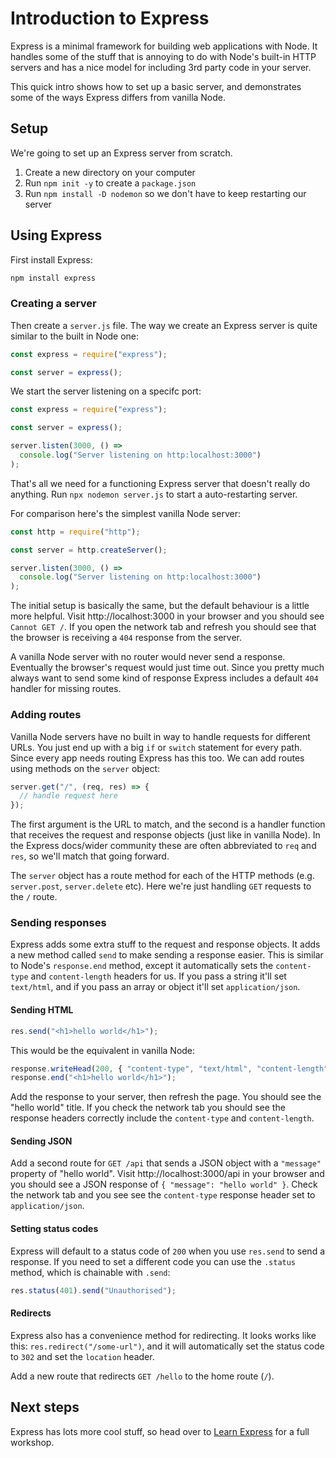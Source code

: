 # Introduction to Express

Express is a minimal framework for building web applications with Node. It handles some of the stuff that is annoying to do with Node's built-in HTTP servers and has a nice model for including 3rd party code in your server.

This quick intro shows how to set up a basic server, and demonstrates some of the ways Express differs from vanilla Node.

## Setup

We're going to set up an Express server from scratch.

1. Create a new directory on your computer
1. Run `npm init -y` to create a `package.json`
1. Run `npm install -D nodemon` so we don't have to keep restarting our server

## Using Express

First install Express:

```sh
npm install express
```

### Creating a server

Then create a `server.js` file. The way we create an Express server is quite similar to the built in Node one:

```js
const express = require("express");

const server = express();
```

We start the server listening on a specifc port:

```js
const express = require("express");

const server = express();

server.listen(3000, () =>
  console.log("Server listening on http:localhost:3000")
);
```

That's all we need for a functioning Express server that doesn't really do anything. Run `npx nodemon server.js` to start a auto-restarting server.

For comparison here's the simplest vanilla Node server:

```js
const http = require("http");

const server = http.createServer();

server.listen(3000, () =>
  console.log("Server listening on http:localhost:3000")
);
```

The initial setup is basically the same, but the default behaviour is a little more helpful. Visit http://localhost:3000 in your browser and you should see `Cannot GET /`. If you open the network tab and refresh you should see that the browser is receiving a `404` response from the server.

A vanilla Node server with no router would never send a response. Eventually the browser's request would just time out. Since you pretty much always want to send some kind of response Express includes a default `404` handler for missing routes.

### Adding routes

Vanilla Node servers have no built in way to handle requests for different URLs. You just end up with a big `if` or `switch` statement for every path. Since every app needs routing Express has this too. We can add routes using methods on the `server` object:

```js
server.get("/", (req, res) => {
  // handle request here
});
```

The first argument is the URL to match, and the second is a handler function that receives the request and response objects (just like in vanilla Node). In the Express docs/wider community these are often abbreviated to `req` and `res`, so we'll match that going forward.

The `server` object has a route method for each of the HTTP methods (e.g. `server.post`, `server.delete` etc). Here we're just handling `GET` requests to the `/` route.

### Sending responses

Express adds some extra stuff to the request and response objects. It adds a new method called `send` to make sending a response easier. This is similar to Node's `response.end` method, except it automatically sets the `content-type` and `content-length` headers for us. If you pass a string it'll set `text/html`, and if you pass an array or object it'll set `application/json`.

#### Sending HTML

```js
res.send("<h1>hello world</h1>");
```

This would be the equivalent in vanilla Node:

```js
response.writeHead(200, { "content-type", "text/html", "content-length": 20 });
response.end("<h1>hello world</h1>");
```

Add the response to your server, then refresh the page. You should see the "hello world" title. If you check the network tab you should see the response headers correctly include the `content-type` and `content-length`.

#### Sending JSON

Add a second route for `GET /api` that sends a JSON object with a `"message"` property of "hello world". Visit http://localhost:3000/api in your browser and you should see a JSON response of `{ "message": "hello world" }`. Check the network tab and you see see the `content-type` response header set to `application/json`.

#### Setting status codes

Express will default to a status code of `200` when you use `res.send` to send a response. If you need to set a different code you can use the `.status` method, which is chainable with `.send`:

```js
res.status(401).send("Unauthorised");
```

#### Redirects

Express also has a convenience method for redirecting. It looks works like this: `res.redirect("/some-url")`, and it will automatically set the status code to `302` and set the `location` header.

Add a new route that redirects `GET /hello` to the home route (`/`).

## Next steps

Express has lots more cool stuff, so head over to [Learn Express](http://github.com/oliverjam/learn-express) for a full workshop.
